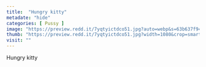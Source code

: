 ```yaml
---
title:  "Hungry kitty"
metadate: "hide"
categories: [ Pussy ]
image: "https://preview.redd.it/7yqtyictdco51.jpg?auto=webp&s=63b637f94505dd29656a434e75b60ad41944077c"
thumb: "https://preview.redd.it/7yqtyictdco51.jpg?width=1080&crop=smart&auto=webp&s=9a1168819e44ac20732006e519c51b9155274d19"
visit: ""
---
```

Hungry kitty
